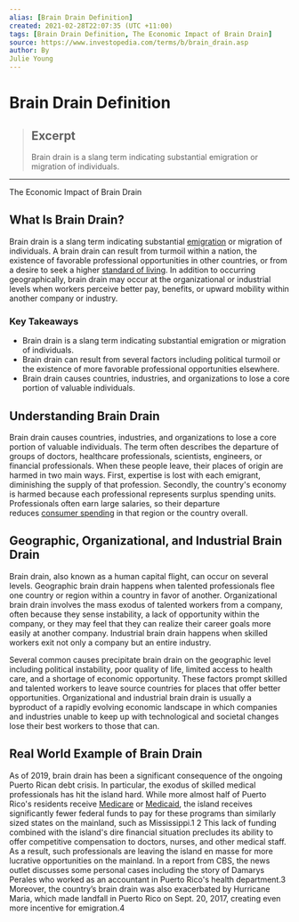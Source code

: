 ```yaml
---
alias: [Brain Drain Definition]
created: 2021-02-28T22:07:35 (UTC +11:00)
tags: [Brain Drain Definition, The Economic Impact of Brain Drain]
source: https://www.investopedia.com/terms/b/brain_drain.asp
author: By
Julie Young
---
```


# Brain Drain Definition

> ## Excerpt
> Brain drain is a slang term indicating substantial emigration or migration of individuals.

---

The Economic Impact of Brain Drain
## What Is Brain Drain?

Brain drain is a slang term indicating substantial [emigration](https://www.investopedia.com/terms/e/emigration.asp) or migration of individuals. A brain drain can result from turmoil within a nation, the existence of favorable professional opportunities in other countries, or from a desire to seek a higher [standard of living](https://www.investopedia.com/terms/s/standard-of-living.asp). In addition to occurring geographically, brain drain may occur at the organizational or industrial levels when workers perceive better pay, benefits, or upward mobility within another company or industry.

### Key Takeaways

-   Brain drain is a slang term indicating substantial emigration or migration of individuals.
-   Brain drain can result from several factors including political turmoil or the existence of more favorable professional opportunities elsewhere.
-   Brain drain causes countries, industries, and organizations to lose a core portion of valuable individuals.

## Understanding Brain Drain

Brain drain causes countries, industries, and organizations to lose a core portion of valuable individuals. The term often describes the departure of groups of doctors, healthcare professionals, scientists, engineers, or financial professionals. When these people leave, their places of origin are harmed in two main ways. First, expertise is lost with each emigrant, diminishing the supply of that profession. Secondly, the country's economy is harmed because each professional represents surplus spending units. Professionals often earn large salaries, so their departure reduces [consumer spending](https://www.investopedia.com/terms/c/consumer-spending.asp) in that region or the country overall.

## Geographic, Organizational, and Industrial Brain Drain

Brain drain, also known as a human capital flight, can occur on several levels. Geographic brain drain happens when talented professionals flee one country or region within a country in favor of another. Organizational brain drain involves the mass exodus of talented workers from a company, often because they sense instability, a lack of opportunity within the company, or they may feel that they can realize their career goals more easily at another company. Industrial brain drain happens when skilled workers exit not only a company but an entire industry.

Several common causes precipitate brain drain on the geographic level including political instability, poor quality of life, limited access to health care, and a shortage of economic opportunity. These factors prompt skilled and talented workers to leave source countries for places that offer better opportunities. Organizational and industrial brain drain is usually a byproduct of a rapidly evolving economic landscape in which companies and industries unable to keep up with technological and societal changes lose their best workers to those that can.

## Real World Example of Brain Drain

As of 2019, brain drain has been a significant consequence of the ongoing Puerto Rican debt crisis. In particular, the exodus of skilled medical professionals has hit the island hard. While more almost half of Puerto Rico's residents receive [Medicare](https://www.investopedia.com/terms/m/medicare.asp) or [Medicaid](https://www.investopedia.com/terms/m/medicaid.asp), the island receives significantly fewer federal funds to pay for these programs than similarly sized states on the mainland, such as Mississippi.1 2 This lack of funding combined with the island's dire financial situation precludes its ability to offer competitive compensation to doctors, nurses, and other medical staff. As a result, such professionals are leaving the island en masse for more lucrative opportunities on the mainland. In a report from CBS, the news outlet discusses some personal cases including the story of Damarys Perales who worked as an accountant in Puerto Rico's health department.3 Moreover, the country’s brain drain was also exacerbated by Hurricane Maria, which made landfall in Puerto Rico on Sept. 20, 2017, creating even more incentive for emigration.4
